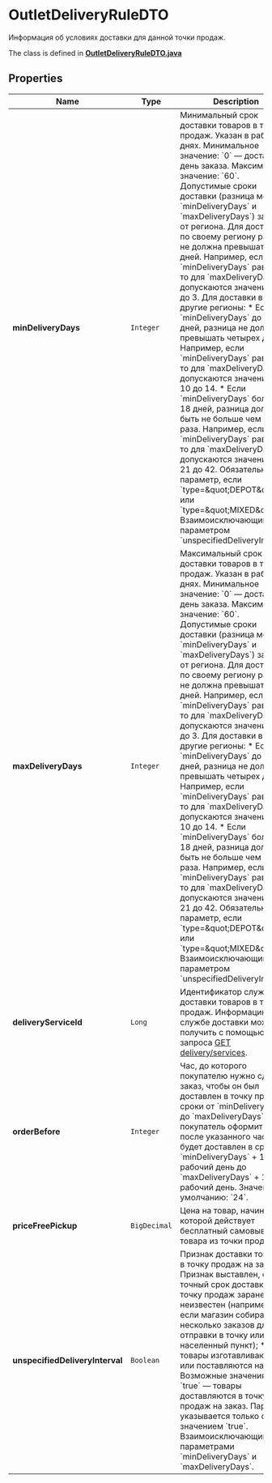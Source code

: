 

# OutletDeliveryRuleDTO

Информация об условиях доставки для данной точки продаж.

The class is defined in **[OutletDeliveryRuleDTO.java](../../src/main/java/org/openapitools/model/OutletDeliveryRuleDTO.java)**

## Properties

Name | Type | Description | Notes
------------ | ------------- | ------------- | -------------
**minDeliveryDays** | `Integer` | Минимальный срок доставки товаров в точку продаж. Указан в рабочих днях.  Минимальное значение: &#x60;0&#x60; — доставка в день заказа.  Максимальное значение: &#x60;60&#x60;.  Допустимые сроки доставки (разница между &#x60;minDeliveryDays&#x60; и &#x60;maxDeliveryDays&#x60;) зависят от региона.  Для доставки по своему региону разница не должна превышать двух дней. Например, если &#x60;minDeliveryDays&#x60; равно 1, то для &#x60;maxDeliveryDays&#x60; допускаются значения от 1 до 3.  Для доставки в другие регионы:  * Если &#x60;minDeliveryDays&#x60; до 18 дней, разница не должна превышать четырех дней. Например, если &#x60;minDeliveryDays&#x60; равно 10, то для &#x60;maxDeliveryDays&#x60; допускаются значения от 10 до 14. * Если &#x60;minDeliveryDays&#x60; больше 18 дней, разница должна быть не больше чем в два раза. Например, если &#x60;minDeliveryDays&#x60; равно 21, то для &#x60;maxDeliveryDays&#x60; допускаются значения от 21 до 42.  Обязательный параметр, если &#x60;type&#x3D;\&quot;DEPOT\&quot;&#x60; или &#x60;type&#x3D;\&quot;MIXED\&quot;&#x60;.  Взаимоисключающий с параметром &#x60;unspecifiedDeliveryInterval&#x60;.  |  [optional property]
**maxDeliveryDays** | `Integer` | Максимальный срок доставки товаров в точку продаж. Указан в рабочих днях.  Минимальное значение: &#x60;0&#x60; — доставка в день заказа.  Максимальное значение: &#x60;60&#x60;.  Допустимые сроки доставки (разница между &#x60;minDeliveryDays&#x60; и &#x60;maxDeliveryDays&#x60;) зависят от региона.  Для доставки по своему региону разница не должна превышать двух дней. Например, если &#x60;minDeliveryDays&#x60; равно 1, то для &#x60;maxDeliveryDays&#x60; допускаются значения от 1 до 3.  Для доставки в другие регионы:  * Если &#x60;minDeliveryDays&#x60; до 18 дней, разница не должна превышать четырех дней. Например, если &#x60;minDeliveryDays&#x60; равно 10, то для &#x60;maxDeliveryDays&#x60; допускаются значения от 10 до 14. * Если &#x60;minDeliveryDays&#x60; больше 18 дней, разница должна быть не больше чем в два раза. Например, если &#x60;minDeliveryDays&#x60; равно 21, то для &#x60;maxDeliveryDays&#x60; допускаются значения от 21 до 42.  Обязательный параметр, если &#x60;type&#x3D;\&quot;DEPOT\&quot;&#x60; или &#x60;type&#x3D;\&quot;MIXED\&quot;&#x60;.  Взаимоисключающий с параметром &#x60;unspecifiedDeliveryInterval&#x60;.  |  [optional property]
**deliveryServiceId** | `Long` | Идентификатор службы доставки товаров в точку продаж.  Информацию о службе доставки можно получить с помощью запроса [GET delivery/services](../../reference/orders/getDeliveryServices.md).  |  [optional property]
**orderBefore** | `Integer` | Час, до которого покупателю нужно сделать заказ, чтобы он был доставлен в точку продаж в сроки от &#x60;minDeliveryDays&#x60; до &#x60;maxDeliveryDays&#x60;.  Если покупатель оформит заказ после указанного часа, он будет доставлен в сроки от &#x60;minDeliveryDays&#x60; + 1 рабочий день до &#x60;maxDeliveryDays&#x60; + 1 рабочий день.  Значение по умолчанию: &#x60;24&#x60;.  |  [optional property]
**priceFreePickup** | `BigDecimal` | Цена на товар, начиная с которой действует бесплатный самовывоз товара из точки продаж. |  [optional property]
**unspecifiedDeliveryInterval** | `Boolean` | Признак доставки товаров в точку продаж на заказ.  Признак выставлен, если:  * точный срок доставки в точку продаж заранее неизвестен (например, если магазин собирает несколько заказов для отправки в точку или населенный пункт); * все товары изготавливаются или поставляются на заказ.  Возможные значения: * &#x60;true&#x60; — товары доставляются в точку продаж на заказ.  Параметр указывается только со значением &#x60;true&#x60;.  Взаимоисключающий с параметрами &#x60;minDeliveryDays&#x60; и &#x60;maxDeliveryDays&#x60;.  |  [optional property]









